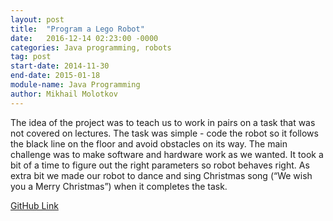 ```yaml
---
layout: post
title:  "Program a Lego Robot"
date:   2016-12-14 02:23:00 -0000
categories: Java programming, robots
tag: post
start-date: 2014-11-30
end-date: 2015-01-18
module-name: Java Programming
author: Mikhail Molotkov
---
```

The idea of the project was to teach us to work in pairs on a task that was not covered on lectures. The task was simple - code the robot so it follows the black line on the floor and avoid obstacles on its way. The main challenge was to make software and hardware work as we wanted. It took a bit of a time to figure out the right parameters so robot behaves right. As extra bit we made our robot to dance and sing Christmas song (“We wish you a Merry Christmas”) when it completes the task.

[GitHub Link][link-to]

[link-to]: #

